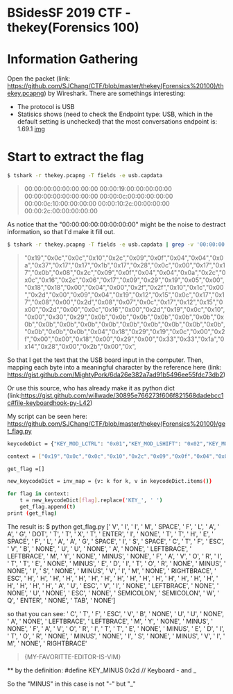# BSidesSF 2019 CTF - thekey(Forensics 100)

# Information Gathering
Open the packet (link: https://github.com/SJChang/CTF/blob/master/thekey(Forensics%20100)/thekey.pcapng) by Wireshark. There are somethings interesting:
- The protocol is USB
- Statisics shows (need to check the Endpoint type: USB, which in the default setting is unchecked) that the most conversations endpoint is: 1.69.1  [img]

# Start to extract the flag
```sh
$ tshark -r thekey.pcapng -T fields -e usb.capdata
```
> 00:00:00:00:00:00:00:00
> 00:00:19:00:00:00:00:00
> 00:00:00:00:00:00:00:00
> 00:00:0c:00:00:00:00:00
> 00:00:0c:10:00:00:00:00
> 00:00:10:2c:00:00:00:00
> 00:00:2c:00:00:00:00:00

As notice that the "00:00:00:00:00:00:00:00" might be the noise to destract information, so that I'd make it fill out.

```sh
$ tshark -r thekey.pcapng -T fields -e usb.capdata | grep -v '00:00:00:00:00:00:00:00' | grep [:graph:] | cut -f 3 -d":" | sed 's/^/"0x&/g' | sed 's/$/"/g' | tr '\n' ' ' | sed 's/[ ]/,/g'
```

> "0x19","0x0c","0x0c","0x10","0x2c","0x09","0x0f","0x04","0x04","0x0a","0x37","0x17","0x17","0x1b","0x17","0x28","0x0c","0x00","0x17","0x17","0x0b","0x08","0x2c","0x09","0x0f","0x04","0x04","0x0a","0x2c","0x0c","0x16","0x2c","0x06","0x17","0x09","0x29","0x19","0x05","0x00","0x18","0x18","0x00","0x04","0x00","0x2f","0x2f","0x10","0x1c","0x00","0x2d","0x00","0x09","0x04","0x19","0x12","0x15","0x0c","0x17","0x17","0x08","0x00","0x2d","0x08","0x07","0x0c","0x17","0x12","0x15","0x00","0x2d","0x00","0x0c","0x16","0x00","0x2d","0x19","0x0c","0x10","0x00","0x30","0x29","0x0b","0x0b","0x0b","0x0b","0x0b","0x0b","0x0b","0x0b","0x0b","0x0b","0x0b","0x0b","0x0b","0x0b","0x0b","0x0b","0x0b","0x0b","0x0b","0x04","0x18","0x29","0x19","0x0c","0x00","0x2f","0x00","0x00","0x18","0x00","0x29","0x00","0x33","0x33","0x1a","0x14","0x28","0x00","0x2b","0x00","0x",

So that I get the text that the USB board input in the computer.
Then, mapping each byte into a meaningful character by the reference here (link: https://gist.github.com/MightyPork/6da26e382a7ad91b5496ee55fdc73db2)

Or use this source, who has already make it as python dict (link:https://gist.github.com/willwade/30895e766273f606f821568dadebcc1c#file-keyboardhook-py-L42)

My script can be seen here: https://github.com/SJChang/CTF/blob/master/thekey(Forensics%20100)/get_flag.py


```sh
keycodeDict = {"KEY_MOD_LCTRL": "0x01","KEY_MOD_LSHIFT": "0x02","KEY_MOD_LALT": "0x04","KEY_MOD_LMETA": "0x08","KEY_MOD_RCTRL": "0x10","KEY_MOD_RSHIFT": "0x20","KEY_MOD_RALT": "0x40","KEY_MOD_RMETA": "0x80","KEY_NONE": "0x00","KEY_ERR_OVF": "0x01","KEY_A": "0x04","KEY_B": "0x05","KEY_C": "0x06","KEY_D": "0x07","KEY_E": "0x08","KEY_F": "0x09","KEY_G": "0x0a","KEY_H": "0x0b","KEY_I": "0x0c","KEY_J": "0x0d","KEY_K": "0x0e","KEY_L": "0x0f","KEY_M": "0x10","KEY_N": "0x11","KEY_O": "0x12","KEY_P": "0x13","KEY_Q": "0x14","KEY_R": "0x15","KEY_S": "0x16","KEY_T": "0x17","KEY_U": "0x18","KEY_V": "0x19","KEY_W": "0x1a","KEY_X": "0x1b","KEY_Y": "0x1c","KEY_Z": "0x1d","KEY_1": "0x1e","KEY_2": "0x1f","KEY_3": "0x20","KEY_4": "0x21","KEY_5": "0x22","KEY_6": "0x23","KEY_7": "0x24","KEY_8": "0x25","KEY_9": "0x26","KEY_0": "0x27","KEY_ENTER": "0x28","KEY_ESC": "0x29","KEY_BACKSPACE": "0x2a","KEY_TAB": "0x2b","KEY_SPACE": "0x2c","KEY_MINUS": "0x2d","KEY_EQUAL": "0x2e","KEY_LEFTBRACE": "0x2f","KEY_RIGHTBRACE": "0x30","KEY_BACKSLASH": "0x31","KEY_HASHTILDE": "0x32","KEY_SEMICOLON": "0x33","KEY_APOSTROPHE": "0x34","KEY_GRAVE": "0x35","KEY_COMMA": "0x36","KEY_DOT": "0x37","KEY_SLASH": "0x38","KEY_CAPSLOCK": "0x39","KEY_F1": "0x3a","KEY_F2": "0x3b","KEY_F3": "0x3c","KEY_F4": "0x3d","KEY_F5": "0x3e","KEY_F6": "0x3f","KEY_F7": "0x40","KEY_F8": "0x41","KEY_F9": "0x42","KEY_F10": "0x43","KEY_F11": "0x44","KEY_F12": "0x45","KEY_SYSRQ": "0x46","KEY_SCROLLLOCK": "0x47","KEY_PAUSE": "0x48","KEY_INSERT": "0x49","KEY_HOME": "0x4a","KEY_PAGEUP": "0x4b","KEY_DELETE": "0x4c","KEY_END": "0x4d","KEY_PAGEDOWN": "0x4e","KEY_RIGHT": "0x4f","KEY_LEFT": "0x50","KEY_DOWN": "0x51","KEY_UP": "0x52","KEY_NUMLOCK": "0x53","KEY_KPSLASH": "0x54","KEY_KPASTERISK": "0x55","KEY_KPMINUS": "0x56","KEY_KPPLUS": "0x57","KEY_KPENTER": "0x58","KEY_KP1": "0x59","KEY_KP2": "0x5a","KEY_KP3": "0x5b","KEY_KP4": "0x5c","KEY_KP5": "0x5d","KEY_KP6": "0x5e","KEY_KP7": "0x5f","KEY_KP8": "0x60","KEY_KP9": "0x61","KEY_KP0": "0x62","KEY_KPDOT": "0x63","KEY_102ND": "0x64","KEY_COMPOSE": "0x65","KEY_POWER": "0x66","KEY_KPEQUAL": "0x67","KEY_F13": "0x68","KEY_F14": "0x69","KEY_F15": "0x6a","KEY_F16": "0x6b","KEY_F17": "0x6c","KEY_F18": "0x6d","KEY_F19": "0x6e","KEY_F20": "0x6f","KEY_F21": "0x70","KEY_F22": "0x71","KEY_F23": "0x72","KEY_F24": "0x73","KEY_OPEN": "0x74","KEY_HELP": "0x75","KEY_PROPS": "0x76","KEY_FRONT": "0x77","KEY_STOP": "0x78","KEY_AGAIN": "0x79","KEY_UNDO": "0x7a","KEY_CUT": "0x7b","KEY_COPY": "0x7c","KEY_PASTE": "0x7d","KEY_FIND": "0x7e","KEY_MUTE": "0x7f","KEY_VOLUMEUP": "0x80","KEY_VOLUMEDOWN": "0x81","KEY_KPCOMMA": "0x85","KEY_RO": "0x87","KEY_KATAKANAHIRAGANA": "0x88","KEY_YEN": "0x89","KEY_HENKAN": "0x8a","KEY_MUHENKAN": "0x8b","KEY_KPJPCOMMA": "0x8c","KEY_HANGEUL": "0x90","KEY_HANJA": "0x91","KEY_KATAKANA": "0x92","KEY_HIRAGANA": "0x93","KEY_ZENKAKUHANKAKU": "0x94","KEY_KPLEFTPAREN": "0xb6","KEY_KPRIGHTPAREN": "0xb7","KEY_LEFTCTRL": "0xe0","KEY_LEFTSHIFT": "0xe1","KEY_LEFTALT": "0xe2","KEY_LEFTWINDOWS": "0xe3","KEY_RIGHTCTRL": "0xe4","KEY_RIGHTSHIFT": "0xe5","KEY_RIGHTALT": "0xe6","KEY_RIGHTMETA": "0xe7","KEY_MEDIA_PLAYPAUSE": "0xe8","KEY_MEDIA_STOPCD": "0xe9","KEY_MEDIA_PREVIOUSSONG": "0xea","KEY_MEDIA_NEXTSONG": "0xeb","KEY_MEDIA_EJECTCD": "0xec","KEY_MEDIA_VOLUMEUP": "0xed","KEY_MEDIA_VOLUMEDOWN": "0xee","KEY_MEDIA_MUTE": "0xef","KEY_MEDIA_WWW": "0xf0","KEY_MEDIA_BACK": "0xf1","KEY_MEDIA_FORWARD": "0xf2","KEY_MEDIA_STOP": "0xf3","KEY_MEDIA_FIND": "0xf4","KEY_MEDIA_SCROLLUP": "0xf5","KEY_MEDIA_SCROLLDOWN": "0xf6","KEY_MEDIA_EDIT": "0xf7","KEY_MEDIA_SLEEP": "0xf8","KEY_MEDIA_COFFEE": "0xf9","KEY_MEDIA_REFRESH": "0xfa","KEY_MEDIA_CALC": "0xfb"}

context = ["0x19","0x0c","0x0c","0x10","0x2c","0x09","0x0f","0x04","0x04","0x0a","0x37","0x17","0x17","0x1b","0x17","0x28","0x0c","0x00","0x17","0x17","0x0b","0x08","0x2c","0x09","0x0f","0x04","0x04","0x0a","0x2c","0x0c","0x16","0x2c","0x06","0x17","0x09","0x29","0x19","0x05","0x00","0x18","0x18","0x00","0x04","0x00","0x2f","0x2f","0x10","0x1c","0x00","0x2d","0x00","0x09","0x04","0x19","0x12","0x15","0x0c","0x17","0x17","0x08","0x00","0x2d","0x08","0x07","0x0c","0x17","0x12","0x15","0x00","0x2d","0x00","0x0c","0x16","0x00","0x2d","0x19","0x0c","0x10","0x00","0x30","0x29","0x0b","0x0b","0x0b","0x0b","0x0b","0x0b","0x0b","0x0b","0x0b","0x0b","0x0b","0x0b","0x0b","0x0b","0x0b","0x0b","0x0b","0x0b","0x0b","0x04","0x18","0x29","0x19","0x0c","0x00","0x2f","0x00","0x00","0x18","0x00","0x29","0x00","0x33","0x33","0x1a","0x14","0x28","0x00","0x2b","0x00"]

get_flag =[]

new_keycodeDict = inv_map = {v: k for k, v in keycodeDict.items()}

for flag in context:
	t = new_keycodeDict[flag].replace('KEY_', ' ')
	get_flag.append(t)
print (get_flag)
```

The result is: 
$ python get_flag.py 
[' V', ' I', ' I', ' M', ' SPACE', ' F', ' L', ' A', ' A', ' G', ' DOT', ' T', ' T', ' X', ' T', ' ENTER', ' I', ' NONE', ' T', ' T', ' H', ' E', ' SPACE', ' F', ' L', ' A', ' A', ' G', ' SPACE', ' I', ' S', ' SPACE', ' C', ' T', ' F', ' ESC', ' V', ' B', ' NONE', ' U', ' U', ' NONE', ' A', ' NONE', ' LEFTBRACE', ' LEFTBRACE', ' M', ' Y', ' NONE', ' MINUS', ' NONE', ' F', ' A', ' V', ' O', ' R', ' I', ' T', ' T', ' E', ' NONE', ' MINUS', ' E', ' D', ' I', ' T', ' O', ' R', ' NONE', ' MINUS', ' NONE', ' I', ' S', ' NONE', ' MINUS', ' V', ' I', ' M', ' NONE', ' RIGHTBRACE', ' ESC', ' H', ' H', ' H', ' H', ' H', ' H', ' H', ' H', ' H', ' H', ' H', ' H', ' H', ' H', ' H', ' H', ' H', ' H', ' H', ' A', ' U', ' ESC', ' V', ' I', ' NONE', ' LEFTBRACE', ' NONE', ' NONE', ' U', ' NONE', ' ESC', ' NONE', ' SEMICOLON', ' SEMICOLON', ' W', ' Q', ' ENTER', ' NONE', ' TAB', ' NONE']

so that you can see:
 ' C', ' T', ' F', ' ESC', ' V', ' B', ' NONE', ' U', ' U', ' NONE', ' A', ' NONE', ' LEFTBRACE', ' LEFTBRACE', ' M', ' Y', ' NONE', ' MINUS', ' NONE', ' F', ' A', ' V', ' O', ' R', ' I', ' T', ' T', ' E', ' NONE', ' MINUS', ' E', ' D', ' I', ' T', ' O', ' R', ' NONE', ' MINUS', ' NONE', ' I', ' S', ' NONE', ' MINUS', ' V', ' I', ' M', ' NONE', ' RIGHTBRACE'
 
> {MY-FAVORITTE-EDITOR-IS-VIM}

** by the definition:
#define KEY_MINUS 0x2d // Keyboard - and _

So the "MINUS" in this case is not "-" but "_"

[img]:<https://github.com/SJChang/CTF/blob/master/thekey(Forensics%20100)/endpoint_conversaion_statistics.png>

